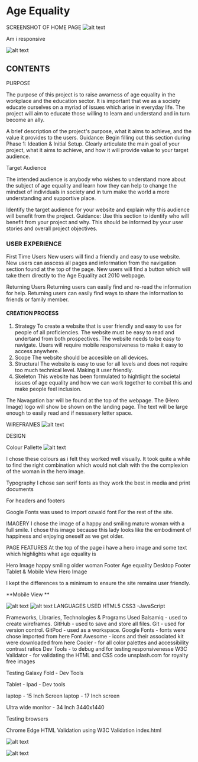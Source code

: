 # Age Equality
SCREENSHOT OF HOME PAGE
![alt text](screenshotofhomepage.png)

Am i responsive

![alt text](amiresponsive.png)
## CONTENTS
PURPOSE

The purpose of this project is to raise awarness of age equality in the workplace and the education sector. It is important that we as a society educate ourselves on a  myriad of issues which arise in everyday life.
The project will aim to educate those willing to learn and understand and in turn become an ally.

A brief description of the project's purpose, what it aims to achieve, and the value it provides to the users.
Guidance: Begin filling out this section during Phase 1: Ideation & Initial Setup. Clearly articulate the main goal of your project, what it aims to achieve, and how it will provide value to your target audience.

Target Audience

The intended audience is anybody who wishes to understand more about the subject of age equality and learn how they can help to change the mindset of individuals in society and in turn make the world a more understanding and supportive place.

Identify the target audience for your website and explain why this audience will benefit from the project.
Guidance: Use this section to identify who will benefit from your project and why. This should be informed by your user stories and overall project objectives.
### USER EXPERIENCE
First Time Users
New users will find a friendly and easy to use website.
New users can asscess all pages and information from the navigation section found at the top of the page.
New users will find a button which will take them directly to the Age Equality act 2010 webpage.

Returning Users
Returning users can easily find and re-read the information for help.
Returning users can easily find ways to share the information to friends or family member.

#### CREATION PROCESS

1. Strategy
To create a website that is user friendly and easy to use for people of all proficiencies. 
The website must be easy to read and undertand from both prospectives.
The website needs to be easy to navigate.
Users will require mobile responsiveness to make it easy to access anywhere.
2. Scope
The website should be accesible on all devices.
3. Structural
The website is easy to use for all levels and does not require too much technical level. Making it user friendly.
4. Skeleton
This website has been formulated to hightlight the societal issues of age equality and how we can work together to combat this and make people feel inclusion.

The Navagation bar will be found at the top of the webpage.
The (Hero Image) logo will show be shown on the landing page.
The text will be large enough to easily read and if nessasery letter space. 

WIREFRAMES
![alt text](wireframeindividualproject.png)

DESIGN

Colour Pallette 
![alt text](colourpaletteproject.png)
 
 I chose these colours as i felt they worked well visually. It took quite a while to find the right combination which would not clah with the the complexion of the woman in the hero image.

Typography
I chose san serif fonts as they work the best in media and print documents

For headers and footers

Google Fonts was used to import ozwald font For the rest of the site.


IMAGERY
I chose the image of a happy and smiling mature woman with a full smile. I chose this image because this lady looks like the embodiment of happiness and enjoying oneself as we get older.

PAGE FEATURES
At the top of the page i have a hero image and some text which highlights what age equality is

Hero Image
happy smiling older woman
Footer
Age equality Desktop Footer
Tablet & Mobile View
Hero Image

I kept the differences to a minimum to ensure the site remains user friendly.


**Mobile View **

![alt text](<mobile view1.jpeg>)
![alt text](<mobile view2.jpeg>)
LANGUAGES USED
HTML5
CSS3 -JavaScript

Frameworks, Libraries, Technologies & Programs Used
Balsamiq - used to create wireframes.
GitHub - used to save and store all files.
Git - used for version control.
GitPod - used as a workspace.
Google Fonts - fonts were chose imported from here
Font Awesome - icons and their associated kit were downloaded from here
Cooler - for all color palettes and accessibility contrast ratios
Dev Tools - to debug and for testing responsivenesse
W3C Validator - for validating the HTML and CSS code
unsplash.com for royalty free images

Testing
 Galaxy Fold - Dev Tools

Tablet - Ipad - Dev tools

laptop - 15 Inch Screen laptop - 17 Inch screen

Ultra wide monitor - 34 Inch 3440x1440

Testing browsers

Chrome
Edge
HTML Validation using W3C Validation
index.html
 
![alt text](htmlchecker.png)

![alt text](lighthousetestingscore.png)